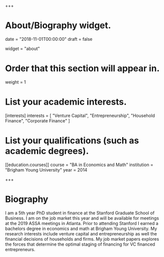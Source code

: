 +++
# About/Biography widget.

date = "2018-11-01T00:00:00"
draft = false

widget = "about"

# Order that this section will appear in.
weight = 1

# List your academic interests.
[interests]
  interests = [
    "Venture Capital",
    "Entrepreneurship",
    "Household Finance",
    "Corporate Finance"
  ]

# List your qualifications (such as academic degrees).
[[education.courses]]
  course = "BA in Economics and Math"
  institution = "Brigham Young University"
  year = 2014


+++

# Biography

I am a 5th year PhD student in finance at the Stanford Graduate School of Business. I am on the job market this year and will be available for meetings at the 2019 ASSA meetings in Atlanta. Prior to attending Stanford I earned a bachelors degree in economics and math at Brigham Young University. My research interests include venture capital and entrepreneurship as well the financial decisions of households and firms. My job market papers explores the forces that determine the optimal staging of financing for VC financed entrepreneurs.
